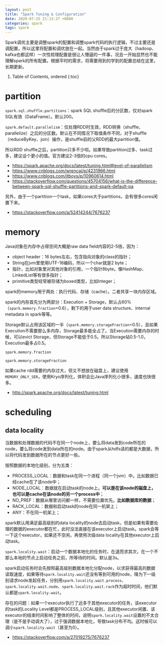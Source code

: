 ```yaml
---
layout: post
title: "Spark Tuning & Configuration"
date: 2020-07-25 21:13:27 +0800
categories: spark
tags: spark
---
```


Spark调优主要是调整spark的配置和调整spark代码的执行逻辑，不过主要还是调配置，所以这里将配置和调优放在一起。当然由于spark过于庞大（hadoop、kafka也都这样）一次性梳理配置是很让人懵逼的一件事，况且一开始显然也不能理解spark的所有配置。根据平时的需求，将需要用到的学到的配置总结在这里，长期更新。

1. Table of Contents, ordered
{:toc}

# partition
`spark.sql.shuffle.partitions`：spark SQL shuffle后的分区数，仅对spark SQL有效（DataFrame）。默认200。

`spark.default.parallelism`：仅处理RDD时生效，RDD转换（shuffle、parallelize）之后的分区数。默认在不同情况下取值条件不同，对于shuffle（reduceByKey、join）操作，是shuffle前的父RDD的最大partition值。

所以RDD shuffle之后，partition只多不少呗。如果导致partition过多、task过多，建议设个更小的值。官方建议2-3倍的cpu cores。

- https://spark.apache.org/docs/latest/tuning.html#level-of-parallelism
- https://www.cnblogs.com/wrencai/p/4231966.html
- https://www.cnblogs.com/itboys/p/10960614.html
- https://stackoverflow.com/questions/45704156/what-is-the-difference-between-spark-sql-shuffle-partitions-and-spark-default-pa

另外，由于一个partition一个task，如果cores大于partitions，会有很多cores闲置下来。
- https://stackoverflow.com/a/52414244/7676237

# memory
Java对象在内存中占得空间大概是raw data field内容的2-5倍，因为：
- object header：16 bytes左右，包含指向对象的class的指针；
- String在jvm里使用UTF-16编码，所以一个char就是2 byte；
- 指针，比如对象里对其他对象的引用，一个指针8byte。像HashMap、LinkedList等有很多指针；
- primitive类型经常被存储为boxed类型，比如Integer；

spark的memory用于两处：执行代码、存储（cache）。二者共享一块内存区域。

spark的内存首先分为两部分：Execution + Storage，默认占60%（`spark.memory.fraction`=0.6），剩下的用于user data structure、internal metadata in spark等等。

Storage默认占用该区域的一半（`spark.memory.storageFraction`=0.5），且如果Execution不需要那么多内存，Storage最多能全占了。当Execution需要内存的时候，可以evict Storage，但Storage不能低于0.5。所以Storage站0.5-1.0，Execution最多占0.5。

`spark.memory.fraction`

`spark.memory.storageFraction`

如果cache rdd需要的内存过大，但又不想放在磁盘上，建议使用`MEMORY_ONLY_SER`，使用Kryo序列化，体积会比Java序列化小很多，速度也快很多。

- http://spark.apache.org/docs/latest/tuning.html

# scheduling

## data locality
当数据和处理数据的代码不在同一个node上，要么将data发到code所在的node，要么将code发到data所在的node。由于spark从hdfs读的都是大数据，所以将代码发到数据所在的节点更好一些。

按照数据的本地化级别，分为五类：
- PROCESS_LOCAL：数据和task在同一个进程（同一个jvm）中。比如数据已经cache在了该node中；
- NODE_LOCAL：数据就在启动task的node上。**可以是在该node的磁盘上，也可以是cache在该node的另一个process中**；
- NO_PREF：数据从哪里访问都一样，不需要位置优先。**比如数据库的数据**；
- RACK_LOCAL：数据和启动task的node在同一机架上；
- ANY：不在同一机架上；

spark默认用满足最高级别的data locality的node去启动task，但是如果有需要处理的数据的executor都在忙，此时没法直接在该executor上启动task。spark会等一下这个executor，如果还不空闲，再使用次级data locality在其他executor上启动task。

`spark.locality.wait`：启动一个数据本地化的任务时，在退而求其次，在一个不那么本地的节点上启动任务之前，所等待的时间。默认是3s。

spark启动任务时会先按照最高级别数据本地化分配node，以求获得最高的数据读取速度，如果等待`spark.locality.wait`还没有等到可用的node，降为下一级别请求node发起任务，分别用`spark.locality.wait.process`、`spark.locality.wait.node`、`spark.locality.wait.rack`作为超时时间，他们默认都是`spark.locality.wait`。

存在的问题：如果一个executor执行了远多于其他executor的任务，该executor的task的Locality Level都是PROCESS_LOCAL级别，且其他executor闲置、该executor的结束时间影响了整体的时间，说明`spark.locality.wait`设置的不太合理（是不是手动调大了），过于强调数据本地化，导致task分布不均。这时候可以调小`spark.locality.wait`（甚至为0）。
- https://stackoverflow.com/a/27019275/7676237


